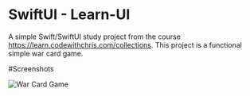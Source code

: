# SwiftUI - Learn-UI
A simple Swift/SwiftUI study project from the course https://learn.codewithchris.com/collections. This project is a functional simple war card game.

#Screenshots

![War Card Game](https://github.com/dinhonms/Learn-UI/assets/25248564/657bbf5e-aa66-4eda-8f19-55d4436fe7f5)

